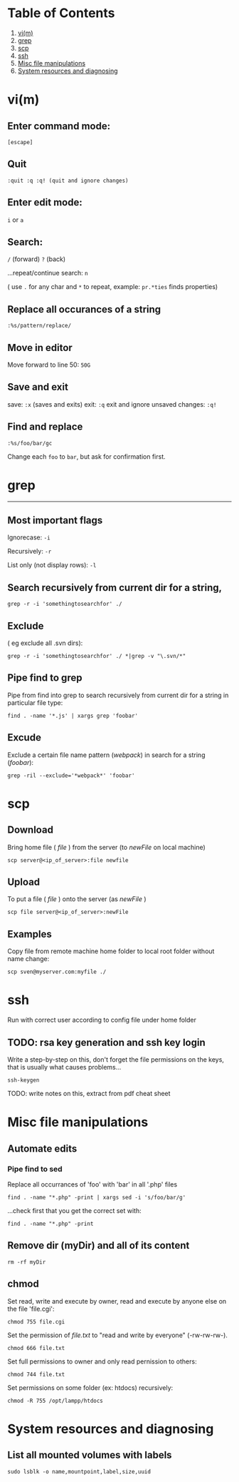
# Table of Contents
1. [vi(m)](#vim)
2. [grep](#grep)
3. [scp](#scp)
4. [ssh](#ssh)
5. [Misc file manipulations](#msic-file-manip)
6. [System resources and diagnosing](#system-diagnose)



# vi(m) <a name="vim" /> 

## Enter command mode: 

```
[escape]
```

## Quit

```
:quit :q :q! (quit and ignore changes)
```

## Enter edit mode: 


`i` or `a`

## Search:  

`/` (forward)
`?` (back)


...repeat/continue search: `n`	
	

( use `.` for any char and `*` to repeat, example: `pr.*ties` finds properties)


## Replace all occurances of a string

```
:%s/pattern/replace/
```

## Move in editor

Move forward to line 50: `50G`


## Save and exit

save: `:x` (saves and exits)
exit: `:q`
exit and ignore unsaved changes: `:q!`



## Find and replace
```
:%s/foo/bar/gc
```
Change each `foo` to `bar`, but ask for confirmation first.




# grep
---------------------

## Most important flags

Ignorecase: `-i`

Recursively: `-r`

List only (not display rows): `-l`


## Search recursively from current dir for a string, 
```
grep -r -i 'somethingtosearchfor' ./
```

## Exclude 
( eg exclude all .svn dirs):
```
grep -r -i 'somethingtosearchfor' ./ *|grep -v "\.svn/*"
```

## Pipe find to grep
Pipe from find into grep to search recursively from current dir for a string in particular file type:
```
find . -name '*.js' | xargs grep 'foobar'
```

## Excude
Exclude a certain file name pattern (*webpack*) in search for a string (*foobar*):
```
grep -ril --exclude='*webpack*' 'foobar'
```



# scp 

## Download
Bring home file ( *file* ) from the server (to *newFile* on local machine)
```
scp server@<ip_of_server>:file newfile
```

## Upload
To put a file ( *file* ) onto the server (as *newFile* )
```
scp file server@<ip_of_server>:newFile
```

## Examples
Copy file from remote machine home folder to local root folder without name change:
```
scp sven@myserver.com:myfile ./
```

# ssh 
Run with correct user according to config file under home folder

## TODO: rsa key generation and ssh key login

Write a step-by-step on this, don't forget the file permissions on the keys, that is usually what causes problems...
```
ssh-keygen
```
TODO: write notes on this, extract from pdf cheat sheet


# Misc file manipulations <a name="msic-file-manip" /> 

## Automate edits

### Pipe find to sed

Replace all occurrances of 'foo' with 'bar' in all '.php' files
```
find . -name "*.php" -print | xargs sed -i 's/foo/bar/g'
```
...check first that you get the correct set with: 
```
find . -name "*.php" -print
```


## Remove dir (myDir) and all of its content
```
rm -rf myDir
```


## chmod

Set read, write and execute by owner, read and execute by anyone else on the file 'file.cgi':
```
chmod 755 file.cgi
```

Set the permission of *file.txt* to "read and write by everyone" (-rw-rw-rw-).
```
chmod 666 file.txt
```

Set full permissions to owner and only read pernission to others:

```
chmod 744 file.txt
```

Set permissions on some folder (ex: htdocs) recursively:
```
chmod -R 755 /opt/lampp/htdocs
```



# System resources and diagnosing <a name="system-diagnose" /> 

## List all mounted volumes with labels
```
sudo lsblk -o name,mountpoint,label,size,uuid
```
